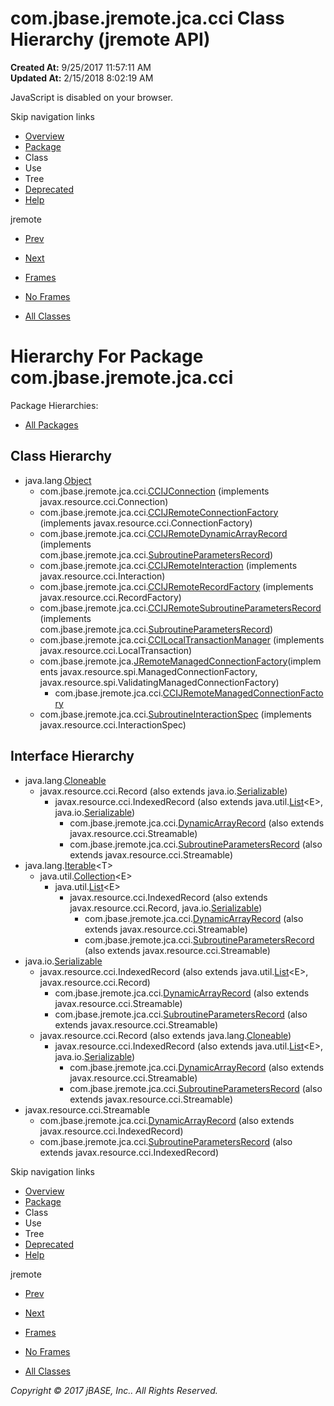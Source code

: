 # com.jbase.jremote.jca.cci Class Hierarchy (jremote   API)

**Created At:** 9/25/2017 11:57:11 AM  
**Updated At:** 2/15/2018 8:02:19 AM  

<!--<br>    try {<br>        if (location.href.indexOf('is-external=true') == -1) {<br>            parent.document.title="com.jbase.jremote.jca.cci Class Hierarchy (jremote   API)";<br>        }<br>    }<br>    catch(err) {<br>    }<br>//-->
JavaScript is disabled on your browser.

Skip navigation links

- [Overview](../../../../../overview-summary.html)
- [Package](/39259-cci/com_jbase_jremote_jca_cci_package-summary)
- Class
- Use
- Tree
- [Deprecated](../../../../../deprecated-list.html)
- [Help](../../../../../help-doc.html)


jremote <br>

- [Prev](/39258-jca/com_jbase_jremote_jca_package-tree)
- [Next](/39262-inflow/com_jbase_jremote_jca_inflow_package-tree)


- [Frames](../../../../../index.html?com/jbase/jremote/jca/cci//39259-cci/com_jbase_jremote_jca_cci_package-tree)
- [No Frames](/39259-cci/com_jbase_jremote_jca_cci_package-tree)


- [All Classes](../../../../../allclasses-noframe.html)


<!--<br>  allClassesLink = document.getElementById("allclasses\_navbar\_top");<br>  if(window==top) {<br>    allClassesLink.style.display = "block";<br>  }<br>  else {<br>    allClassesLink.style.display = "none";<br>  }<br>  //-->

# Hierarchy For Package com.jbase.jremote.jca.cci
Package Hierarchies:
- [All Packages](../../../../../overview-tree.html)

## Class Hierarchy

- java.lang.[Object](http://java.sun.com/j2se/1.5.0/docs/api/java/lang/Object.html?is-external=true "class or interface in java.lang")
    - com.jbase.jremote.jca.cci.[CCIJConnection](/39259-cci/com_jbase_jremote_jca_cci_CCIJConnection "class in com.jbase.jremote.jca.cci") (implements javax.resource.cci.Connection)
    - com.jbase.jremote.jca.cci.[CCIJRemoteConnectionFactory](/39259-cci/com_jbase_jremote_jca_cci_CCIJRemoteConnectionFactory "class in com.jbase.jremote.jca.cci") (implements javax.resource.cci.ConnectionFactory)
    - com.jbase.jremote.jca.cci.[CCIJRemoteDynamicArrayRecord](/39259-cci/com_jbase_jremote_jca_cci_CCIJRemoteDynamicArrayRecord "class in com.jbase.jremote.jca.cci") (implements com.jbase.jremote.jca.cci.[SubroutineParametersRecord](/39259-cci/com_jbase_jremote_jca_cci_SubroutineParametersRecord "interface in com.jbase.jremote.jca.cci"))
    - com.jbase.jremote.jca.cci.[CCIJRemoteInteraction](/39259-cci/com_jbase_jremote_jca_cci_CCIJRemoteInteraction "class in com.jbase.jremote.jca.cci") (implements javax.resource.cci.Interaction)
    - com.jbase.jremote.jca.cci.[CCIJRemoteRecordFactory](/39259-cci/com_jbase_jremote_jca_cci_CCIJRemoteRecordFactory "class in com.jbase.jremote.jca.cci") (implements javax.resource.cci.RecordFactory)
    - com.jbase.jremote.jca.cci.[CCIJRemoteSubroutineParametersRecord](/39259-cci/com_jbase_jremote_jca_cci_CCIJRemoteSubroutineParametersRecord "class in com.jbase.jremote.jca.cci") (implements com.jbase.jremote.jca.cci.[SubroutineParametersRecord](/39259-cci/com_jbase_jremote_jca_cci_SubroutineParametersRecord "interface in com.jbase.jremote.jca.cci"))
    - com.jbase.jremote.jca.cci.[CCILocalTransactionManager](/39259-cci/com_jbase_jremote_jca_cci_CCILocalTransactionManager "class in com.jbase.jremote.jca.cci") (implements javax.resource.cci.LocalTransaction)
    - com.jbase.jremote.jca.[JRemoteManagedConnectionFactory](/39258-jca/com_jbase_jremote_jca_JRemoteManagedConnectionFactory "class in com.jbase.jremote.jca")(implements javax.resource.spi.ManagedConnectionFactory, javax.resource.spi.ValidatingManagedConnectionFactory)
        - com.jbase.jremote.jca.cci.[CCIJRemoteManagedConnectionFactory](/39259-cci/com_jbase_jremote_jca_cci_CCIJRemoteManagedConnectionFactory "class in com.jbase.jremote.jca.cci")
    - com.jbase.jremote.jca.cci.[SubroutineInteractionSpec](/39259-cci/com_jbase_jremote_jca_cci_SubroutineInteractionSpec "class in com.jbase.jremote.jca.cci") (implements javax.resource.cci.InteractionSpec)


## Interface Hierarchy

- java.lang.[Cloneable](http://java.sun.com/j2se/1.5.0/docs/api/java/lang/Cloneable.html?is-external=true "class or interface in java.lang")
    - javax.resource.cci.Record (also extends java.io.[Serializable](http://java.sun.com/j2se/1.5.0/docs/api/java/io/Serializable.html?is-external=true "class or interface in java.io"))
        - javax.resource.cci.IndexedRecord (also extends java.util.[List](http://java.sun.com/j2se/1.5.0/docs/api/java/util/List.html?is-external=true "class or interface in java.util")&lt;E&gt;, java.io.[Serializable](http://java.sun.com/j2se/1.5.0/docs/api/java/io/Serializable.html?is-external=true "class or interface in java.io"))
            - com.jbase.jremote.jca.cci.[DynamicArrayRecord](/39259-cci/com_jbase_jremote_jca_cci_DynamicArrayRecord "interface in com.jbase.jremote.jca.cci") (also extends javax.resource.cci.Streamable)
            - com.jbase.jremote.jca.cci.[SubroutineParametersRecord](/39259-cci/com_jbase_jremote_jca_cci_SubroutineParametersRecord "interface in com.jbase.jremote.jca.cci") (also extends javax.resource.cci.Streamable)
- java.lang.[Iterable](http://java.sun.com/j2se/1.5.0/docs/api/java/lang/Iterable.html?is-external=true "class or interface in java.lang")&lt;T&gt;
    - java.util.[Collection](http://java.sun.com/j2se/1.5.0/docs/api/java/util/Collection.html?is-external=true "class or interface in java.util")&lt;E&gt;
        - java.util.[List](http://java.sun.com/j2se/1.5.0/docs/api/java/util/List.html?is-external=true "class or interface in java.util")&lt;E&gt;
            - javax.resource.cci.IndexedRecord (also extends javax.resource.cci.Record, java.io.[Serializable](http://java.sun.com/j2se/1.5.0/docs/api/java/io/Serializable.html?is-external=true "class or interface in java.io"))
                - com.jbase.jremote.jca.cci.[DynamicArrayRecord](/39259-cci/com_jbase_jremote_jca_cci_DynamicArrayRecord "interface in com.jbase.jremote.jca.cci") (also extends javax.resource.cci.Streamable)
                - com.jbase.jremote.jca.cci.[SubroutineParametersRecord](/39259-cci/com_jbase_jremote_jca_cci_SubroutineParametersRecord "interface in com.jbase.jremote.jca.cci") (also extends javax.resource.cci.Streamable)
- java.io.[Serializable](http://java.sun.com/j2se/1.5.0/docs/api/java/io/Serializable.html?is-external=true "class or interface in java.io")
    - javax.resource.cci.IndexedRecord (also extends java.util.[List](http://java.sun.com/j2se/1.5.0/docs/api/java/util/List.html?is-external=true "class or interface in java.util")&lt;E&gt;, javax.resource.cci.Record)
        - com.jbase.jremote.jca.cci.[DynamicArrayRecord](/39259-cci/com_jbase_jremote_jca_cci_DynamicArrayRecord "interface in com.jbase.jremote.jca.cci") (also extends javax.resource.cci.Streamable)
        - com.jbase.jremote.jca.cci.[SubroutineParametersRecord](/39259-cci/com_jbase_jremote_jca_cci_SubroutineParametersRecord "interface in com.jbase.jremote.jca.cci") (also extends javax.resource.cci.Streamable)
    - javax.resource.cci.Record (also extends java.lang.[Cloneable](http://java.sun.com/j2se/1.5.0/docs/api/java/lang/Cloneable.html?is-external=true "class or interface in java.lang"))
        - javax.resource.cci.IndexedRecord (also extends java.util.[List](http://java.sun.com/j2se/1.5.0/docs/api/java/util/List.html?is-external=true "class or interface in java.util")&lt;E&gt;, java.io.[Serializable](http://java.sun.com/j2se/1.5.0/docs/api/java/io/Serializable.html?is-external=true "class or interface in java.io"))
            - com.jbase.jremote.jca.cci.[DynamicArrayRecord](/39259-cci/com_jbase_jremote_jca_cci_DynamicArrayRecord "interface in com.jbase.jremote.jca.cci") (also extends javax.resource.cci.Streamable)
            - com.jbase.jremote.jca.cci.[SubroutineParametersRecord](/39259-cci/com_jbase_jremote_jca_cci_SubroutineParametersRecord "interface in com.jbase.jremote.jca.cci") (also extends javax.resource.cci.Streamable)
- javax.resource.cci.Streamable
    - com.jbase.jremote.jca.cci.[DynamicArrayRecord](/39259-cci/com_jbase_jremote_jca_cci_DynamicArrayRecord "interface in com.jbase.jremote.jca.cci") (also extends javax.resource.cci.IndexedRecord)
    - com.jbase.jremote.jca.cci.[SubroutineParametersRecord](/39259-cci/com_jbase_jremote_jca_cci_SubroutineParametersRecord "interface in com.jbase.jremote.jca.cci") (also extends javax.resource.cci.IndexedRecord)

Skip navigation links

- [Overview](../../../../../overview-summary.html)
- [Package](/39259-cci/com_jbase_jremote_jca_cci_package-summary)
- Class
- Use
- Tree
- [Deprecated](../../../../../deprecated-list.html)
- [Help](../../../../../help-doc.html)


jremote <br>

- [Prev](/39258-jca/com_jbase_jremote_jca_package-tree)
- [Next](/39262-inflow/com_jbase_jremote_jca_inflow_package-tree)


- [Frames](../../../../../index.html?com/jbase/jremote/jca/cci//39259-cci/com_jbase_jremote_jca_cci_package-tree)
- [No Frames](/39259-cci/com_jbase_jremote_jca_cci_package-tree)


- [All Classes](../../../../../allclasses-noframe.html)


<!--<br>  allClassesLink = document.getElementById("allclasses\_navbar\_bottom");<br>  if(window==top) {<br>    allClassesLink.style.display = "block";<br>  }<br>  else {<br>    allClassesLink.style.display = "none";<br>  }<br>  //-->

*Copyright © 2017 jBASE, Inc.. All Rights Reserved.*
